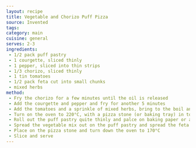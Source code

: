 ```yaml
---
layout: recipe
title: Vegetable and Chorizo Puff Pizza
source: Invented
tags:
category: main
cuisine: general
serves: 2-3
ingredients:
 - 1/2 pack puff pastry
 - 1 courgette, sliced thinly
 - 1 pepper, sliced into thin strips
 - 1/3 chorizo, sliced thinly
 - 1 tin tomatoes
 - 1/2 pack feta cut into small chunks
 - mixed herbs
method:
 - Fry the chorizo for a few minutes until the oil is released
 - Add the courgette and pepper and fry for another 5 minutes
 - Add the tomatoes and a sprinkle of mixed herbs, bring to the boil and simmer for 15 minutes
 - Turn on the oven to 220°C, with a pizza stone (or baking tray) in to pre-heat
 - Roll out the puff pastry quite thinly and palce on baking paper or a non-stick sheet to make it easy to transfer
 - Spread the vegetable mix out on the puff pastry and spread the feta out on top
 - Place on the pizza stone and turn down the oven to 170°C
 - Slice and serve
---
```

